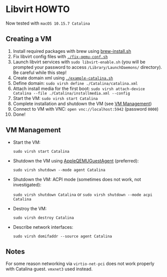 # Libvirt HOWTO

Now tested with `macOS 10.15.7 Catalina`

## Creating a VM

1. Install required packages with brew using [brew-install.sh](brew-install.sh)
2. Fix libvirt config files with [`./fix-qemu-conf.sh`](fix-qemu-conf.sh)
3. Launch libvirt services with `sudo libvirt-enable.sh` (you will be prompted your password to
   access `/Library/LaunchDaemons/` directory). Be careful while this step!
4. Create domain xml using [`./example-catalina.sh`](example-catalina.sh)
5. Define domain: `sudo virsh define ./Catalina/catalina.xml`
6. Attach install media for the first
   boot: `sudo virsh attach-device Catalina --file ./Catalina/installmedia.xml --config`
7. Start the VM: `sudo virsh start Catalina`
8. Complete installation and shutdown the VM (see [VM Management](#vm-management))
9. Connect to VM with VNC: `open vnc://localhost:5942` (password `0000`)
10. Done!

## VM Management

- Start the VM:

  `sudo virsh start Catalina`

- Shutdown the VM using [AppleQEMUGuestAgent](../AppleQEMUGuestAgent) (preferred):

  `sudo virsh shutdown --mode agent Catalina`

- Shutdown the VM: ACPI mode (sometimes does not work, not investigated):

  `sudo virsh shutdown Catalina` or `sudo virsh shutdown --mode acpi Catalina`

- Destroy the VM:

  `sudo virsh destroy Catalina`

- Describe network interfaces:

  `sudo virsh domifaddr --source agent Catalina`

## Notes

For some reason networking via `virtio-net-pci` does not work properly with Catalina guest.
`vmxnet3` used instead.